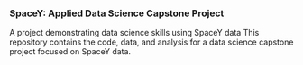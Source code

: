 ### SpaceY: Applied Data Science Capstone Project
A project demonstrating data science skills using SpaceY data
This repository contains the code, data, and analysis for a data science capstone project focused on SpaceY data.
